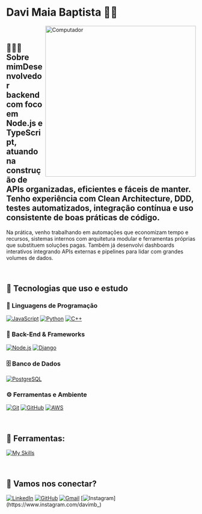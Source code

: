 # Davi Maia Baptista 🧑‍💻

<img src="https://raw.githubusercontent.com/MicaelliMedeiros/micaellimedeiros/master/image/computer-illustration.png" min-width="400px" max-width="400px" width="400px" align="right" alt="Computador">

<br>

## 👨🏻‍💻Sobre mimDesenvolvedor backend com foco em **Node.js** e **TypeScript**, atuando na construção de APIs organizadas, eficientes e fáceis de manter. Tenho experiência com **Clean Architecture**, **DDD**, **testes automatizados**, integração contínua e uso consistente de **boas práticas** de código.

Na prática, venho trabalhando em automações que economizam tempo e recursos, sistemas internos com arquitetura modular e ferramentas próprias que substituem soluções pagas. Também já desenvolvi dashboards interativos integrando APIs externas e pipelines para lidar com grandes volumes de dados.

<br>

## 👾 Tecnologias que uso e estudo

### 🧠 Linguagens de Programação
[![JavaScript](https://skillicons.dev/icons?i=js)](https://skillicons.dev)
[![Python](https://skillicons.dev/icons?i=py)](https://skillicons.dev)
[![C++](https://skillicons.dev/icons?i=cpp)](https://skillicons.dev)

### 🧰 Back-End & Frameworks
[![Node.js](https://skillicons.dev/icons?i=nodejs)](https://skillicons.dev)
[![Django](https://skillicons.dev/icons?i=django)](https://skillicons.dev)

### 🗄️ Banco de Dados
[![PostgreSQL](https://skillicons.dev/icons?i=postgres)](https://skillicons.dev)

### ⚙️ Ferramentas e Ambiente
[![Git](https://skillicons.dev/icons?i=git)](https://skillicons.dev)
[![GitHub](https://skillicons.dev/icons?i=github)](https://skillicons.dev)
[![AWS](https://skillicons.dev/icons?i=aws)](https://skillicons.dev)

<br>

## 💼 Ferramentas:
[![My Skills](https://skillicons.dev/icons?i=vscode,git,github,postman)](https://skillicons.dev)

<br>

## 💌 Vamos nos conectar?

[![LinkedIn](https://img.shields.io/badge/LinkedIn-Davi%20Baptista-blue?style=flat-square&logo=linkedin)](https://www.linkedin.com/in/davimb)
[![GitHub](https://img.shields.io/github/followers/davi-baptista?label=follow&style=social)](https://github.com/davi-baptista)
[![Gmail](https://img.shields.io/badge/-davimaiabaptista21@gmail.com-006bed?style=flat-square&logo=Gmail&logoColor=white&link=mailto:davimaiabaptista21@gmail.com)](mailto:davimaiabaptista21@gmail.com)
[![Instagram](https://img.shields.io/badge/-@davimb__-purple?style=flat-square&logo=Instagram&logoColor=white&link=https://www.instagram.com/davimb_)](https://www.instagram.com/davimb_)

